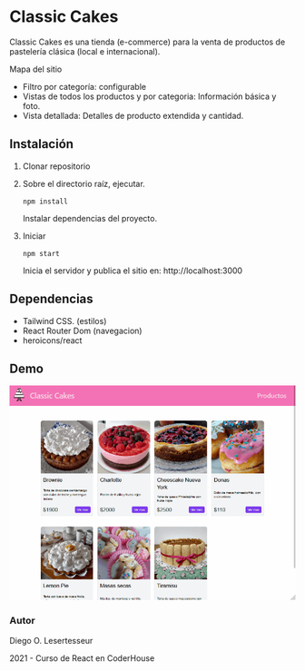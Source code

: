 
# Classic Cakes

Classic Cakes es una tienda (e-commerce) para la venta de productos de pastelería clásica (local e internacional).

Mapa del sitio

- Filtro por categoría: configurable
- Vistas de todos los productos y por categoria: Información básica y foto.
- Vista detallada: Detalles de producto extendida y cantidad.

## Instalación

1. Clonar repositorio

2. Sobre el directorio raíz, ejecutar.

   ```
   npm install
   ```

   Instalar dependencias del proyecto.

3. Iniciar 

   ```
   npm start
   ```

   Inicia el servidor y publica el sitio en: http://localhost:3000



## Dependencias

 - Tailwind CSS. (estilos)
 - React Router Dom (navegacion)
 - heroicons/react



## Demo

![classic cakes](https://github.com/dlesertesseur/classic-cakes-tailwind/blob/master/doc/classic_cakes.gif)

### Autor

Diego O. Lesertesseur

2021 - Curso de React en CoderHouse

